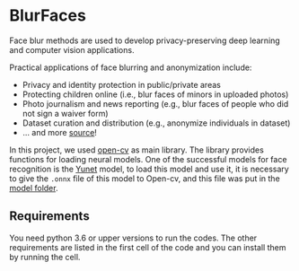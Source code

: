 # BlurFaces
Face blur methods are used to develop privacy-preserving deep learning and computer vision applications.  


Practical applications of face blurring and anonymization include:
- Privacy and identity protection in public/private areas
- Protecting children online (i.e., blur faces of minors in uploaded photos)
- Photo journalism and news reporting (e.g., blur faces of people who did not sign a waiver form)
- Dataset curation and distribution (e.g., anonymize individuals in dataset)
- … and more [source](https://pyimagesearch.com/2020/04/06/blur-and-anonymize-faces-with-opencv-and-python/)!

In this project, we used [open-cv](https://github.com/opencv/opencv) as main library. The library provides functions for loading neural models. One of the successful models for face recognition is the [Yunet](https://github.com/geaxgx/depthai_yunet) model, to load this model and use it, it is necessary to give the `.onnx` file of this model to Open-cv, and this file was put in the [model folder](./src/model). 


## Requirements 
You need python 3.6 or upper versions to run the codes. The other requirements are listed in the first cell of the code and you can install them by running the cell. 



